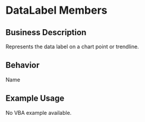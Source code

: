 # DataLabel Members

## Business Description
Represents the data label on a chart point or trendline.

## Behavior
Name

## Example Usage
No VBA example available.